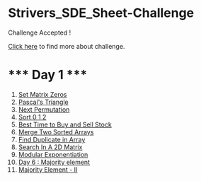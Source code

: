 # Strivers_SDE_Sheet-Challenge
Challenge Accepted !

[Click here](https://takeuforward.org/interviews/strivers-sde-sheet-challenge-2023/) to find more about challenge.

# *** Day 1 ***
1. [Set Matrix Zeros](https://www.codingninjas.com/codestudio/problems/set-matrix-zeros_8230862?challengeSlug=striver-sde-challenge)
2. [Pascal's Triangle](https://www.codingninjas.com/codestudio/problems/pascal-s-triangle_8230805?challengeSlug=striver-sde-challenge)
3. [Next Permutation](https://www.codingninjas.com/codestudio/problems/next-permutation_8230741?challengeSlug=striver-sde-challenge)
4. [Sort 0 1 2](https://www.codingninjas.com/codestudio/problems/sort-0-1-2_8230695?challengeSlug=striver-sde-challenge)
5. [Best Time to Buy and Sell Stock](https://www.codingninjas.com/codestudio/problems/best-time-to-buy-and-sell-stock_8230746?challengeSlug=striver-sde-challenge)
6. [Merge Two Sorted Arrays](https://www.codingninjas.com/codestudio/problems/merge-two-sorted-arrays_8230835?challengeSlug=striver-sde-challenge)
7. [Find Duplicate in Array](https://www.codingninjas.com/codestudio/problems/find-duplicate-in-array_8230816?challengeSlug=striver-sde-challenge)
8. [Search In A 2D Matrix](https://www.codingninjas.com/codestudio/problems/search-in-a-2d-matrix_8230773?challengeSlug=striver-sde-challenge)
9. [Modular Exponentiation](https://www.codingninjas.com/codestudio/problems/modular-exponentiation_8230803?challengeSlug=striver-sde-challenge)
10. [Day 6 : Majority element](https://www.codingninjas.com/codestudio/problems/day-6-majority-element_8230731?challengeSlug=striver-sde-challenge)
11. [Majority Element - II](https://www.codingninjas.com/codestudio/problems/majority-element-ii_8230738?challengeSlug=striver-sde-challenge)
